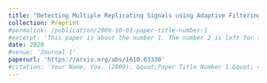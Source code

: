 ```yaml
---
title: "Detecting Multiple Replicating Signals using Adaptive Filtering Procedures"
collection: Preprint
#permalink: /publication/2009-10-01-paper-title-number-1
#excerpt: 'This paper is about the number 1. The number 2 is left for future work.'
date: 2020
#venue: 'Journal 1'
paperurl: 'https://arxiv.org/abs/1610.03330'
#citation: 'Your Name, You. (2009). &quot;Paper Title Number 1.&quot; <i>Journal 1</i>. 1(1).'
---
```

